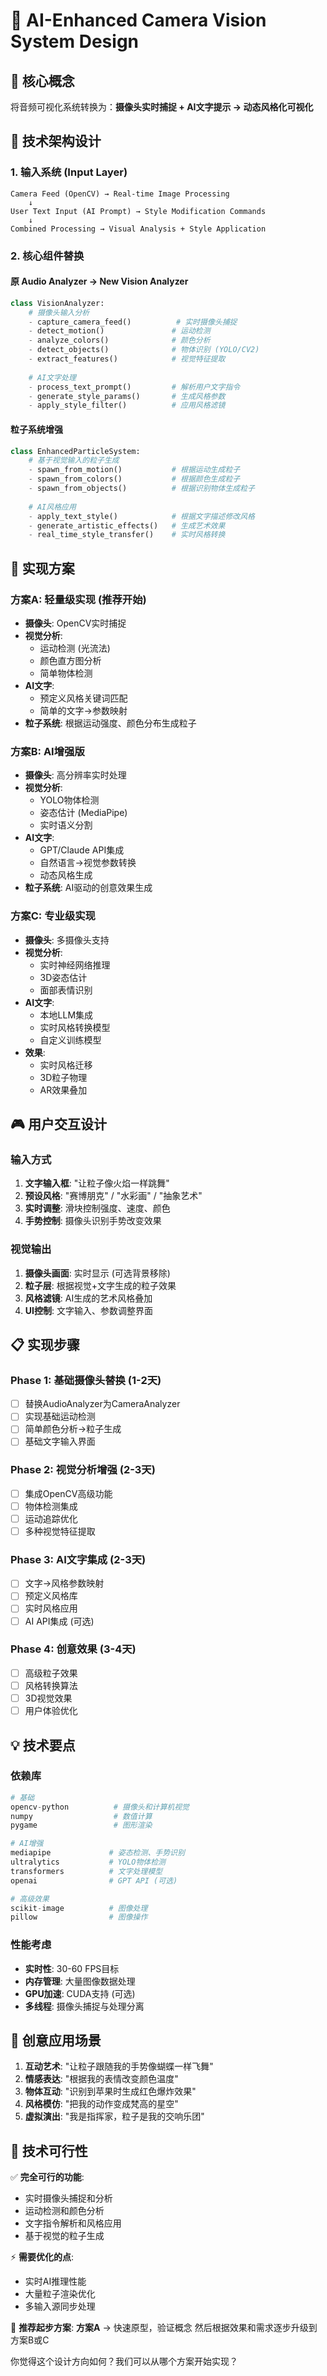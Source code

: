 # 🎥 AI-Enhanced Camera Vision System Design

## 🎯 核心概念
将音频可视化系统转换为：**摄像头实时捕捉 + AI文字提示 → 动态风格化可视化**

## 🔧 技术架构设计

### 1. **输入系统 (Input Layer)**
```
Camera Feed (OpenCV) → Real-time Image Processing
    ↓
User Text Input (AI Prompt) → Style Modification Commands
    ↓
Combined Processing → Visual Analysis + Style Application
```

### 2. **核心组件替换**

#### **原 Audio Analyzer → New Vision Analyzer**
```python
class VisionAnalyzer:
    # 摄像头输入分析
    - capture_camera_feed()          # 实时摄像头捕捉
    - detect_motion()               # 运动检测
    - analyze_colors()              # 颜色分析
    - detect_objects()              # 物体识别 (YOLO/CV2)
    - extract_features()            # 视觉特征提取
    
    # AI文字处理
    - process_text_prompt()         # 解析用户文字指令
    - generate_style_params()       # 生成风格参数
    - apply_style_filter()          # 应用风格滤镜
```

#### **粒子系统增强**
```python
class EnhancedParticleSystem:
    # 基于视觉输入的粒子生成
    - spawn_from_motion()           # 根据运动生成粒子
    - spawn_from_colors()           # 根据颜色生成粒子
    - spawn_from_objects()          # 根据识别物体生成粒子
    
    # AI风格应用
    - apply_text_style()            # 根据文字描述修改风格
    - generate_artistic_effects()   # 生成艺术效果
    - real_time_style_transfer()    # 实时风格转换
```

## 🎨 实现方案

### **方案A: 轻量级实现 (推荐开始)**
- **摄像头**: OpenCV实时捕捉
- **视觉分析**: 
  - 运动检测 (光流法)
  - 颜色直方图分析
  - 简单物体检测
- **AI文字**: 
  - 预定义风格关键词匹配
  - 简单的文字→参数映射
- **粒子系统**: 根据运动强度、颜色分布生成粒子

### **方案B: AI增强版**
- **摄像头**: 高分辨率实时处理
- **视觉分析**:
  - YOLO物体检测
  - 姿态估计 (MediaPipe)
  - 实时语义分割
- **AI文字**:
  - GPT/Claude API集成
  - 自然语言→视觉参数转换
  - 动态风格生成
- **粒子系统**: AI驱动的创意效果生成

### **方案C: 专业级实现**
- **摄像头**: 多摄像头支持
- **视觉分析**:
  - 实时神经网络推理
  - 3D姿态估计
  - 面部表情识别
- **AI文字**:
  - 本地LLM集成
  - 实时风格转换模型
  - 自定义训练模型
- **效果**:
  - 实时风格迁移
  - 3D粒子物理
  - AR效果叠加

## 🎮 用户交互设计

### **输入方式**
1. **文字输入框**: "让粒子像火焰一样跳舞"
2. **预设风格**: "赛博朋克" / "水彩画" / "抽象艺术"
3. **实时调整**: 滑块控制强度、速度、颜色
4. **手势控制**: 摄像头识别手势改变效果

### **视觉输出**
1. **摄像头画面**: 实时显示 (可选背景移除)
2. **粒子层**: 根据视觉+文字生成的粒子效果
3. **风格滤镜**: AI生成的艺术风格叠加
4. **UI控制**: 文字输入、参数调整界面

## 📋 实现步骤

### **Phase 1: 基础摄像头替换** (1-2天)
- [ ] 替换AudioAnalyzer为CameraAnalyzer
- [ ] 实现基础运动检测
- [ ] 简单颜色分析→粒子生成
- [ ] 基础文字输入界面

### **Phase 2: 视觉分析增强** (2-3天)
- [ ] 集成OpenCV高级功能
- [ ] 物体检测集成
- [ ] 运动追踪优化
- [ ] 多种视觉特征提取

### **Phase 3: AI文字集成** (2-3天)
- [ ] 文字→风格参数映射
- [ ] 预定义风格库
- [ ] 实时风格应用
- [ ] AI API集成 (可选)

### **Phase 4: 创意效果** (3-4天)
- [ ] 高级粒子效果
- [ ] 风格转换算法
- [ ] 3D视觉效果
- [ ] 用户体验优化

## 💡 技术要点

### **依赖库**
```python
# 基础
opencv-python          # 摄像头和计算机视觉
numpy                  # 数值计算
pygame                 # 图形渲染

# AI增强
mediapipe             # 姿态检测、手势识别
ultralytics           # YOLO物体检测
transformers          # 文字处理模型
openai                # GPT API (可选)

# 高级效果
scikit-image          # 图像处理
pillow                # 图像操作
```

### **性能考虑**
- **实时性**: 30-60 FPS目标
- **内存管理**: 大量图像数据处理
- **GPU加速**: CUDA支持 (可选)
- **多线程**: 摄像头捕捉与处理分离

## 🎪 创意应用场景

1. **互动艺术**: "让粒子跟随我的手势像蝴蝶一样飞舞"
2. **情感表达**: "根据我的表情改变颜色温度"
3. **物体互动**: "识别到苹果时生成红色爆炸效果"
4. **风格模仿**: "把我的动作变成梵高的星空"
5. **虚拟演出**: "我是指挥家，粒子是我的交响乐团"

## 🤔 技术可行性

✅ **完全可行的功能**:
- 实时摄像头捕捉和分析
- 运动检测和颜色分析
- 文字指令解析和风格应用
- 基于视觉的粒子生成

⚡ **需要优化的点**:
- 实时AI推理性能
- 大量粒子渲染优化
- 多输入源同步处理

🎯 **推荐起步方案**:
**方案A** → 快速原型，验证概念
然后根据效果和需求逐步升级到方案B或C

你觉得这个设计方向如何？我们可以从哪个方案开始实现？